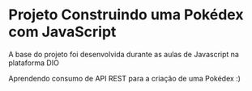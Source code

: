 # Projeto Construindo uma Pokédex com JavaScript

A base do projeto foi desenvolvida durante as aulas de Javascript na plataforma DIO

Aprendendo consumo de API REST para a criação de uma Pokédex :)
